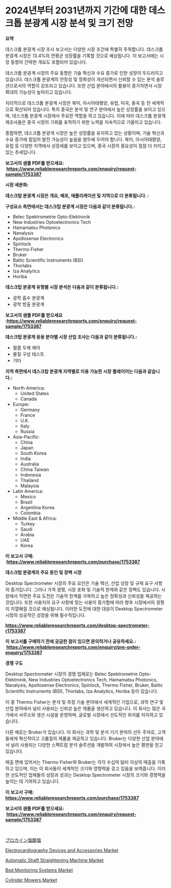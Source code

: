 <p><h1>2024년부터 2031년까지 기간에 대한 데스크톱 분광계 시장 분석 및 크기 전망</h1></p><p><strong>요약</strong></p>
<p><p>데스크톱 분광계 시장 조사 보고서는 다양한 시장 조건에 특별히 주목합니다. 데스크톱 분광계 시장은 13.4%의 연평균 성장률을 기록할 것으로 예상됩니다. 이 보고서에는 시장 동향의 간략한 개요도 포함되어 있습니다.</p><p>데스크톱 분광계 시장의 주요 동향은 기술 혁신과 수요 증가로 인한 성장이 두드러지고 있습니다. 데스크톱 분광계의 안정성 및 정확성이 개선되면서 신뢰할 수 있는 분석 솔루션으로서의 역할이 강조되고 있습니다. 또한 산업 분야에서의 활용이 증가하면서 시장 확대의 가능성이 높아지고 있습니다.</p><p>지리적으로 데스크톱 분광계 시장은 북미, 아시아태평양, 유럽, 미국, 중국 등 전 세계적으로 확산되어 있습니다. 특히 중국은 분석 및 연구 분야에서 높은 성장률을 보이고 있으며, 데스크톱 분광계 시장에서 주요한 역할을 하고 있습니다. 이에 따라 데스크톱 분광계 제조사들은 중국 시장의 기회를 포착하기 위한 노력을 지속적으로 기울이고 있습니다.</p><p>종합하면, 데스크톱 분광계 시장은 높은 성장률을 유지하고 있는 상황이며, 기술 혁신과 수요 증가에 힘입어 발전 가능성이 높음을 염두에 두어야 합니다. 북미, 아시아태평양, 유럽 등 다양한 지역에서 성장세를 보이고 있으며, 중국 시장의 중요성이 점점 더 커지고 있는 추세입니다.</p></p>
<p><strong>보고서의 샘플 PDF를 받으세요: &nbsp;<a href="https://www.reliableresearchreports.com/enquiry/request-sample/1753387">https://www.reliableresearchreports.com/enquiry/request-sample/1753387</a></strong></p>
<p><strong>시장 세분화:</strong></p>
<p><strong> 데스크탑 분광계 시장은 개요, 배포, 애플리케이션 및 지역으로 더 분류됩니다. :</strong></p>
<p><strong>구성요소 측면에서는 데스크탑 분광계 시장은 다음과 같이 분류됩니다.:</strong></p>
<p><ul><li>Belec Spektrometrie Opto-Elektronik</li><li>New Industries Optoelectronics Tech</li><li>Hamamatsu Photonics</li><li>Nanalysis</li><li>Apollosense Electronics</li><li>Spinlock</li><li>Thermo Fisher</li><li>Bruker</li><li>Baltic Scientific Instruments (BSI)</li><li>Thorlabs</li><li>Iza Analytics</li><li>Horiba</li></ul></p>
<p><strong> 데스크탑 분광계 유형별 시장 분석은 다음과 같이 분류됩니다.:</strong></p>
<p><ul><li>광학 흡수 분광계</li><li>광학 방출 분광계</li></ul></p>
<p><strong>보고서의 샘플 PDF를 받으세요 :<a href="https://www.reliableresearchreports.com/enquiry/request-sample/1753387">https://www.reliableresearchreports.com/enquiry/request-sample/1753387</a></strong></p>
<p><strong> 데스크탑 분광계 응용 분야별 시장 산업 조사는 다음과 같이 분류됩니다.:</strong></p>
<p><ul><li>필름 두께 제어</li><li>물질 구성 테스트</li><li>기타</li></ul></p>
<p><strong>지역 측면에서 데스크탑 분광계 지역별로 이용 가능한 시장 플레이어는 다음과 같습니다.:</strong></p>
<p><ul>
    <li>
        North America:
        <ul>
            <li>United States</li>
            <li>Canada</li>
        </ul>
    </li>
    <li>
        Europe:
        <ul>
            <li>Germany</li>
            <li>France</li>
            <li>U.K.</li>
            <li>Italy</li>
            <li>Russia</li>
        </ul>
    </li>
    <li>
        Asia-Pacific:
        <ul>
            <li>China</li>
            <li>Japan</li>
            <li>South Korea</li>
            <li>India</li>
            <li>Australia</li>
            <li>China Taiwan</li>
            <li>Indonesia</li>
            <li>Thailand</li>
            <li>Malaysia</li>
        </ul>
    </li>
    <li>
        Latin America:
        <ul>
            <li>Mexico</li>
            <li>Brazil</li>
            <li>Argentina Korea</li>
            <li>Colombia</li>
        </ul>
    </li>
    <li>
        Middle East & Africa:
        <ul>
            <li>Turkey</li>
            <li>Saudi</li>
            <li>Arabia</li>
            <li>UAE</li>
            <li>Korea</li>
        </ul>
    </li>
    </ul></p>
<p><strong>이 보고서 구매: &nbsp;<a href="https://www.reliableresearchreports.com/purchase/1753387">https://www.reliableresearchreports.com/purchase/1753387</a></strong></p>
<p><strong>데스크탑 분광계의 주요 동인 및 장벽 시장</strong></p>
<p><p>Desktop Spectrometer 시장의 주요 요인은 기술 혁신, 산업 성장 및 규제 요구 사항의 증가입니다. 그러나 가격 경쟁, 시장 포화 및 기술적 한계와 같은 장벽도 있습니다. 시장에서 직면한 주요 도전은 기술적 한계를 극복하고 높은 정확성과 신뢰성을 제공하는 것입니다. 또한 사용자의 요구 사항에 맞는 사용이 증가함에 따라 향후 시장에서의 경쟁이 치열해질 것으로 예상됩니다. 이러한 도전에 대한 대응이 Desktop Spectrometer 시장의 성공적인 성장을 위해 필수적입니다.</p></p>
<p><strong><a href="https://www.reliableresearchreports.com/desktop-spectrometer-r1753387">https://www.reliableresearchreports.com/desktop-spectrometer-r1753387</a></strong></p>
<p><strong>이 보고서를 구매하기 전에 궁금한 점이 있으면 문의하거나 공유하세요.: &nbsp;<a href="https://www.reliableresearchreports.com/enquiry/pre-order-enquiry/1753387">https://www.reliableresearchreports.com/enquiry/pre-order-enquiry/1753387</a></strong></p>
<p><strong>경쟁 구도</strong></p>
<p><p>Desktop Spectrometer 시장의 경쟁 업체로는 Belec Spektrometrie Opto-Elektronik, New Industries Optoelectronics Tech, Hamamatsu Photonics, Nanalysis, Apollosense Electronics, Spinlock, Thermo Fisher, Bruker, Baltic Scientific Instruments (BSI), Thorlabs, Iza Analytics, Horiba 등이 있습니다. </p><p>이 중 Thermo Fisher는 분석 및 측정 기술 분야에서 세계적인 기업으로, 과학 연구 및 산업 분야에서 널리 사용되는 신뢰성 높은 제품을 생산하고 있습니다. 이 회사는 많은 국가에서 사무소와 생산 시설을 운영하며, 글로벌 시장에서 선도적인 위치를 차지하고 있습니다. </p><p>다른 예로는 Bruker가 있습니다. 이 회사는 과학 및 분석 기기 분야의 선두 주자로, 고객들에게 혁신적이고 고품질의 제품을 제공하고 있습니다. Bruker는 다양한 산업 분야에서 널리 사용되는 다양한 스펙트럼 분석 솔루션을 개발하여 시장에서 높은 평판을 얻고 있습니다. </p><p>매출 면에 있어서는 Thermo Fisher와 Bruker는 각각 수십억 달러 이상의 매출을 기록하고 있으며, 이는 이 회사들이 세계적인 크기와 영향력을 갖고 있음을 보여줍니다. 이러한 선도적인 업체들의 성장과 성과는 Desktop Spectrometer 시장의 크기와 경쟁력을 높이는 데 기여하고 있습니다.</p></p>
<p><strong>이 보고서 구매: &nbsp; <a href="https://www.reliableresearchreports.com/purchase/1753387">https://www.reliableresearchreports.com/purchase/1753387</a></strong></p>
<p><strong>보고서의 샘플 PDF를 받으세요: &nbsp;<a href="https://www.reliableresearchreports.com/enquiry/request-sample/1753387">https://www.reliableresearchreports.com/enquiry/request-sample/1753387</a></strong><strong></strong></p>
<p>&nbsp;</p>
<p><p><a href="https://medium.com/@terrelliemann565620/%E3%83%97%E3%83%AD%E3%82%AB%E3%82%A4%E3%83%B3%E5%A1%A9%E9%85%B8%E5%A1%A9%E5%B8%82%E5%A0%B4-2031%E5%B9%B4%E3%81%BE%E3%81%A7%E3%81%AE%E3%83%88%E3%83%AC%E3%83%B3%E3%83%89-%E4%BA%88%E6%B8%AC-%E7%AB%B6%E4%BA%89%E5%88%86%E6%9E%90-a36e57f134a5">プロカイン塩酸塩</a></p><p><a href="https://www.linkedin.com/pulse/electrocardiography-devices-accessories-market-trends-bfdle?trackingId=o5SvYl31KTXHWjPD4JvpWw%3D%3D">Electrocardiography Devices and Accessories Market</a></p><p><a href="https://github.com/arionmp/Market-Research-Report-List-2/blob/main/automatic-shaft-straightening-machine-market.md">Automatic Shaft Straightening Machine Market</a></p><p><a href="https://www.linkedin.com/pulse/bed-monitoring-systems-market-furnishes-information-share-wbjye?trackingId=PievwljYG0H4dViu5MQ%2FMA%3D%3D">Bed Monitoring Systems Market</a></p><p><a href="https://github.com/pgtimber/Market-Research-Report-List-2/blob/main/cylinder-mowers-market.md">Cylinder Mowers Market</a></p></p>
